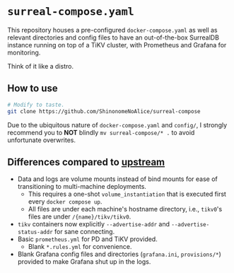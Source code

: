 # `surreal-compose.yaml`
This repository houses a pre-configured `docker-compose.yaml` as well as relevant directories and config files to have an out-of-the-box SurrealDB instance running on top of a TiKV cluster, with Prometheus and Grafana for monitoring.

Think of it like a distro.

## How to use
```sh
# Modify to taste.
git clone https://github.com/ShinonomeNoAlice/surreal-compose
```
Due to the ubiquitous nature of `docker-compose.yaml` and `config/`, I strongly recommend you to **NOT** blindly `mv surreal-compose/* .` to avoid unfortunate overwrites.

## Differences compared to [upstream](https://github.com/surrealdb/docker.surrealdb.com)
- Data and logs are volume mounts instead of bind mounts for ease of transitioning to multi-machine deployments.
    - This requires a one-shot `volume_instantiation` that is executed first every `docker compose up`.
    - All files are under each machine's hostname directory, i.e., `tikv0`'s files are under `/{name}/tikv/tikv0`.
- `tikv` containers now explicitly `--advertise-addr` and `--advertise-status-addr` for sane connecting.
- Basic `prometheus.yml` for PD and TiKV provided.
    - Blank `*.rules.yml` for convenience.
- Blank Grafana config files and directories (`grafana.ini`, `provisions/*`) provided to make Grafana shut up in the logs.


